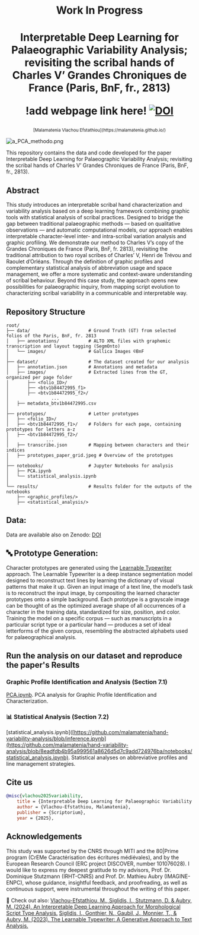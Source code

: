 # <p align="center"> Work In Progress <p/>

# <p align="center">Interpretable Deep Learning for Palaeographic Variability Analysis; revisiting the scribal hands of Charles V’ Grandes Chroniques de France (Paris, BnF, fr., 2813)</p> <p align="center"> !add webpage link here! [![DOI](https://zenodo.org/badge/971354555.svg)](https://doi.org/10.5281/zenodo.15297707)
  </p> <p align="center"> <sub> [Malamatenia Vlachou Efstathiou](https://malamatenia.github.io/)</sub> </p>

![a_PCA_methodo.png](./.media/a_PCA_methodo.png)

This repository contains the data and code developed for the paper Interpretable Deep Learning for Palaeographic Variability Analysis; revisiting the scribal hands of Charles V’ Grandes Chroniques de France (Paris, BnF, fr., 2813). 

## Abstract 
This study introduces an interpretable scribal hand characterization and variability analysis based on a deep learning framework combining graphic tools with statistical analysis of scribal practices. Designed to bridge the gap between traditional palaeographic methods — based on qualitative observations — and automatic computational models, our approach enables interpretable character-level inter- and intra-scribal variation analysis and graphic profiling. We demonstrate our method to Charles V’s copy of the Grandes Chroniques de France (Paris, BnF, fr. 2813), revisiting the traditional attribution to two royal scribes of Charles’ V, Henri de Trévou and Raoulet d’Orléans. Through the definition of graphic profiles and complementary statistical analysis of abbreviation usage and space management, we offer a more systematic and context-aware understanding of scribal behaviour. Beyond this case study, the approach opens new possibilities for palaeographic inquiry, from mapping script evolution to characterizing scribal variability in a communicable and interpretable way.

## Repository Structure

```
root/
├── data/                      # Ground Truth (GT) from selected folios of the Paris, BnF, fr. 2813 
│   ├── annotations/           # ALTO XML files with graphemic transcription and layout tagging (SegmOnto)
│   └── images/                # Gallica Images ©BnF
│
├── dataset/                   # The dataset created for our analysis
│   ├── annotation.json        # Annotations and metadata
│   ├── images/                # Extracted lines from the GT, organized per page folder
│       ├── <folio_ID>/
│       ├── <btv1b84472995_f1>
│       ├── <btv1b84472995_f2>/
│                ...             
│   ├── metadata_btv1b84472995.csv 
│
├── prototypes/                # Letter prototypes
│   ├── <folio_ID>/
│   ├── <btv1b84472995_f1>/    # Folders for each page, containing prototypes for letters a-z
│   ├── <btv1b84472995_f2>/
│              ...
│   ├── transcribe.json        # Mapping between characters and their indices
│   ├── prototypes_paper_grid.jpeg # Overview of the prototypes 
│
├── notebooks/                 # Jupyter Notebooks for analysis
│   ├── PCA.ipynb
│   └── statistical_analysis.ipynb
│
└── results/                   # Results folder for the outputs of the notebooks
    ├── <graphic_profiles/>
    ├── <statistical_analysis/> 
```

## Data: 
Data are available also on Zenodo: [DOI](https://doi.org/10.5281/zenodo.15282371)

## 🔤 Prototype Generation: 

Character prototypes are generated using the [Learnable Typewriter](https://learnable-typewriter.github.io/) approach. The Learnable Typewriter is a deep instance segmentation model designed to reconstruct text lines by learning the dictionary of visual patterns that make it up. Given an input image of a text line, the model’s task is to reconstruct the input image, by compositing the learned character prototypes onto a simple background. Each prototype is a grayscale image can be thought of as the optimized average shape of all occurrences of a character in the training data, standardized for size, position, and color. Training the model on a specific corpus — such as manuscripts in a particular script type or a particular hand — produces a set of ideal letterforms of the given corpus, resembling the abstracted alphabets used for palaeographical analysis.

## Run the analysis on our dataset and reproduce the paper's Results

### Graphic Profile Identification and Analysis (Section 7.1) 
[PCA.ipynb](https://github.com/malamatenia/hand-variability-analysis/blob/8eadfdb4b95a999561a8626d5d7c9add724976ba/notebooks/PCA.ipynb). PCA analysis for Graphic Profile Identification and Characterization. 
### 📊 Statistical Analysis (Section 7.2) 
[statistical_analysis.ipynb]([https://github.com/malamatenia/hand-variability-analysis/blob/inference.ipynb](https://github.com/malamatenia/hand-variability-analysis/blob/8eadfdb4b95a999561a8626d5d7c9add724976ba/notebooks/statistical_analysis.ipynb). Statistical analyses on abbreviative profiles and line management strategies.

## Cite us

```bibtex
@misc{vlachou2025variability,
    title = {Interpretable Deep Learning for Palaeographic Variability Analysis; revisiting the scribal hands of Charles V’ Grandes Chroniques de France (Paris, BnF, fr., 2813)},
    author = {Vlachou-Efstathiou, Malamatenia},
    publisher = {Scriptorium},
    year = {2025},
```

## Acknowledgements
This study was supported by the CNRS through MITI and the 80|Prime program (CrEMe Caractérisation des écritures médiévales), and by the European Research Council (ERC project DISCOVER, number 101076028).  I would like to express my deepest gratitude to my advisors, Prof. Dr. Dominique Stutzmann (IRHT-CNRS) and Prof. Dr. Mathieu Aubry (IMAGINE-ENPC), whose guidance, insightful feedback, and proofreading, as well as continuous support, were instrumental throughout the writing of this paper.

📝 Check out also: 
[Vlachou-Efstathiou, M., Siglidis, I., Stutzmann, D. & Aubry, M. (2024). An Interpretable Deep Learning Approach for Morphological Script Type Analysis.]([https://imagine.enpc.fr/~siglidii/learnable-typewriter/](https://learnable-handwriter.github.io/))
[Siglidis, I., Gonthier, N., Gaubil, J., Monnier, T., & Aubry, M. (2023). The Learnable Typewriter: A Generative Approach to Text Analysis.](https://imagine.enpc.fr/~siglidii/learnable-typewriter/)

